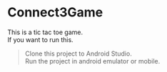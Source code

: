 # Connect3Game
This is a tic tac toe game.  
If you want to run this.  
> Clone this project to Android Studio.  
> Run the project in android emulator or mobile.
